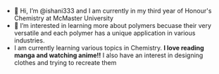 - 👋 Hi, I’m @ishani333 and I am currently in my third year of Honour's Chemistry at McMaster University 
- 👀 I’m interested in learning more about polymers becuase their very versatile and each polymer has a unique application in various industries. 
- I am currently learning various topics in Chemistry.
**I love reading manga and watching anime!!**
I also have an interest in designing clothes and trying to recreate them 


